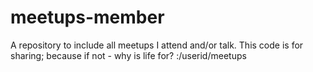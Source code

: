 # meetups-member
A repository to include all meetups I attend and/or talk. This code is for sharing; because if not - why is life for? :/userid/meetups
